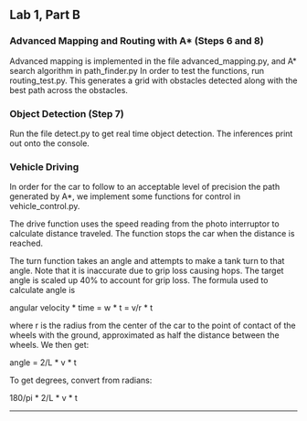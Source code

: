 ## Lab 1, Part B
### Advanced Mapping and Routing with A* (Steps 6 and 8)
Advanced mapping is implemented in the file advanced_mapping.py, and 
A* search algorithm in path_finder.py In order to test the functions,
run routing_test.py. This generates a grid with obstacles detected along
with the best path across the obstacles.

### Object Detection (Step 7)
Run the file detect.py to get real time object detection. The inferences
print out onto the console.

### Vehicle Driving
In order for the car to follow to an acceptable level of precision the path
generated by A*, we implement some functions for control in vehicle_control.py.

The drive function uses the speed reading from the photo interruptor
to calculate distance traveled. The function stops the car when the distance is reached.

The turn function takes an angle and attempts to make a tank turn to that angle.
Note that it is inaccurate due to grip loss causing hops. The target angle is scaled up 40%
to account for grip loss. The formula used to calculate angle is 

angular velocity * time = w * t = v/r * t

where r is the radius from the center of the car to the point of contact of the wheels with the ground,
approximated as half the distance between the wheels. We then get:

angle = 2/L * v * t

To get degrees, convert from radians:

180/pi * 2/L * v * t

----------------------------------------------
